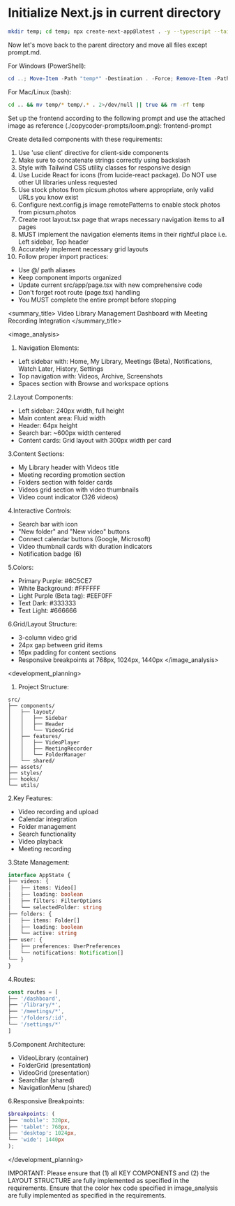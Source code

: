 # Initialize Next.js in current directory

```bash
mkdir temp; cd temp; npx create-next-app@latest . -y --typescript --tailwind --eslint --app --use-npm --src-dir --import-alias "@/*" -no --turbo
```

Now let's move back to the parent directory and move all files except prompt.md.

For Windows (PowerShell):

```powershell
cd ..; Move-Item -Path "temp*" -Destination . -Force; Remove-Item -Path "temp" -Recurse -Force
```

For Mac/Linux (bash):

```bash
cd .. && mv temp/* temp/.* . 2>/dev/null || true && rm -rf temp
```

Set up the frontend according to the following prompt and use the attached image as reference (./copycoder-prompts/loom.png):
 frontend-prompt

Create detailed components with these requirements:

1. Use 'use client' directive for client-side components
2. Make sure to concatenate strings correctly using backslash
3. Style with Tailwind CSS utility classes for responsive design
4. Use Lucide React for icons (from lucide-react package). Do NOT use other UI libraries unless requested
5. Use stock photos from picsum.photos where appropriate, only valid URLs you know exist
6. Configure next.config.js image remotePatterns to enable stock photos from picsum.photos
7. Create root layout.tsx page that wraps necessary navigation items to all pages
8. MUST implement the navigation elements items in their rightful place i.e. Left sidebar, Top header
9. Accurately implement necessary grid layouts
10. Follow proper import practices:

- Use @/ path aliases
- Keep component imports organized
- Update current src/app/page.tsx with new comprehensive code
- Don't forget root route (page.tsx) handling
- You MUST complete the entire prompt before stopping

<summary_title>
Video Library Management Dashboard with Meeting Recording Integration
</summary_title>

<image_analysis>

1. Navigation Elements:

- Left sidebar with: Home, My Library, Meetings (Beta), Notifications, Watch Later, History, Settings
- Top navigation with: Videos, Archive, Screenshots
- Spaces section with Browse and workspace options

2.Layout Components:

- Left sidebar: 240px width, full height
- Main content area: Fluid width
- Header: 64px height
- Search bar: ~600px width centered
- Content cards: Grid layout with 300px width per card

3.Content Sections:

- My Library header with Videos title
- Meeting recording promotion section
- Folders section with folder cards
- Videos grid section with video thumbnails
- Video count indicator (326 videos)

4.Interactive Controls:

- Search bar with icon
- "New folder" and "New video" buttons
- Connect calendar buttons (Google, Microsoft)
- Video thumbnail cards with duration indicators
- Notification badge (6)

5.Colors:

- Primary Purple: #6C5CE7
- White Background: #FFFFFF
- Light Purple (Beta tag): #EEF0FF
- Text Dark: #333333
- Text Light: #666666

6.Grid/Layout Structure:

- 3-column video grid
- 24px gap between grid items
- 16px padding for content sections
- Responsive breakpoints at 768px, 1024px, 1440px
</image_analysis>

<development_planning>

1. Project Structure:

```pwsh
src/
├── components/
│   ├── layout/
│   │   ├── Sidebar
│   │   ├── Header
│   │   └── VideoGrid
│   ├── features/
│   │   ├── VideoPlayer
│   │   ├── MeetingRecorder
│   │   └── FolderManager
│   └── shared/
├── assets/
├── styles/
├── hooks/
└── utils/
```

2.Key Features:

- Video recording and upload
- Calendar integration
- Folder management
- Search functionality
- Video playback
- Meeting recording

3.State Management:

```typescript
interface AppState {
├── videos: {
│   ├── items: Video[]
│   ├── loading: boolean
│   ├── filters: FilterOptions
│   └── selectedFolder: string
├── folders: {
│   ├── items: Folder[]
│   ├── loading: boolean
│   └── active: string
├── user: {
│   ├── preferences: UserPreferences
│   └── notifications: Notification[]
└── }
}
```

4.Routes:

```typescript
const routes = [
├── '/dashboard',
├── '/library/*',
├── '/meetings/*',
├── '/folders/:id',
└── '/settings/*'
]
```

5.Component Architecture:

- VideoLibrary (container)
- FolderGrid (presentation)
- VideoGrid (presentation)
- SearchBar (shared)
- NavigationMenu (shared)

6.Responsive Breakpoints:

```scss
$breakpoints: (
├── 'mobile': 320px,
├── 'tablet': 768px,
├── 'desktop': 1024px,
└── 'wide': 1440px
);
```

</development_planning>
</frontend-prompt>

IMPORTANT: Please ensure that (1) all KEY COMPONENTS and (2) the LAYOUT STRUCTURE are fully implemented as specified in the requirements. Ensure that the color hex code specified in image_analysis are fully implemented as specified in the requirements.
